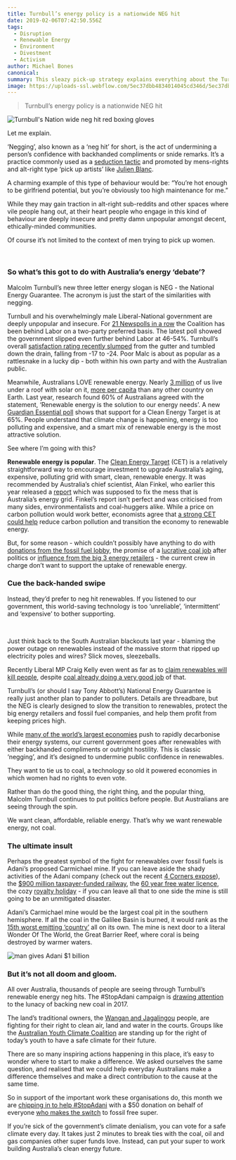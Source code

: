 ```yaml
---
title: Turnbull’s energy policy is a nationwide NEG hit
date: 2019-02-06T07:42:50.556Z
tags: 
  - Disruption
  - Renewable Energy
  - Environment
  - Divestment
  - Activism
author: Michael Bones
canonical: 
summary: This sleazy pick-up strategy explains everything about the Turnbull government’s energy talk.
image: https://uploads-ssl.webflow.com/5ec37dbb4834014045cd346d/5ec37dbc4834014209cd3e08_turbulls-neg-hit_main%20(1).jpg
---
```


> Turnbull’s energy policy is a nationwide NEG hit

![Turnbull's Nation wide neg hit red boxing gloves ](https://uploads-ssl.webflow.com/5ec37dbb4834014045cd346d/5ec37dbc4834014209cd3e08_turbulls-neg-hit_main%20(1).jpg)

Let me explain.

‘Negging’, also known as a ‘neg hit’ for short, is the act of undermining a person’s confidence with backhanded compliments or snide remarks. It’s a practice commonly used as a [seduction tactic](https://www.newstatesman.com/blogs/voices/2012/05/negging-latest-dating-trend) and promoted by mens-rights and alt-right type ‘pick up artists’ like [Julien Blanc](https://www.theguardian.com/australia-news/2014/nov/07/protesters-force-us-pick-up-artist-julien-blanc-to-quit-australian-tour).

A charming example of this type of behaviour would be: “You’re hot enough to be girlfriend potential, but you’re obviously too high maintenance for me.”

While they may gain traction in alt-right sub-reddits and other spaces where vile people hang out, at their heart people who engage in this kind of behaviour are deeply insecure and pretty damn unpopular amongst decent, ethically-minded communities.

Of course it’s not limited to the context of men trying to pick up women.

 

### So what’s this got to do with Australia’s energy ‘debate’?

Malcolm Turnbull’s new three letter energy slogan is NEG - the National Energy Guarantee. The acronym is just the start of the similarities with negging.

Turnbull and his overwhelmingly male Liberal-National government are deeply unpopular and insecure. For [21 Newspolls in a row](https://theconversation.com/turnbulls-ratings-fall-in-another-bad-newspoll-85735) the Coalition has been behind Labor on a two-party preferred basis. The latest poll showed the government slipped even further behind Labor at 46-54%. Turnbull’s overall [satisfaction rating recently slumped](https://www.theguardian.com/australia-news/2017/oct/17/coalition-balks-on-finkel-target-but-will-unveil-energy-and-emissions-policy) from the gutter and tumbled down the drain, falling from -17 to -24. Poor Malc is about as popular as a rattlesnake in a lucky dip - both within his own party and with the Australian public.

Meanwhile, Australians LOVE renewable energy. Nearly [3 million](http://www.solarcitizens.org.au/stateofsolar2016) of us live under a roof with solar on it, [more per capita](https://theconversation.com/factcheck-qanda-is-australia-the-world-leader-in-household-solar-power-56670) than any other country on Earth. Last year, research found 60% of Australians agreed with the statement, ‘Renewable energy is the solution to our energy needs’. A new [Guardian Essential poll](https://www.theguardian.com/australia-news/2017/oct/17/coalition-balks-on-finkel-target-but-will-unveil-energy-and-emissions-policy) shows that support for a Clean Energy Target is at 65%. People understand that climate change is happening, energy is too polluting and expensive, and a smart mix of renewable energy is the most attractive solution.

See where I’m going with this?

**Renewable energy is popular**. The [Clean Energy Target](https://www.cleanenergycouncil.org.au/policy-advocacy/energy-transformation/clean-energy-target.html) (CET) is a relatively straightforward way to encourage investment to upgrade Australia’s aging, expensive, polluting grid with smart, clean, renewable energy. It was recommended by Australia’s chief scientist, Alan Finkel, who earlier this year released a [report](https://www.dropbox.com/s/mn31bv8gcsaelti/Screenshot%202017-10-19%2016.35.35.png?dl=0) which was supposed to fix the mess that is Australia’s energy grid. Finkel’s report isn’t perfect and was criticised from many sides, environmentalists and coal-huggers alike. While a price on carbon pollution would work better, economists agree that [a strong CET could help](https://theconversation.com/finkels-clean-energy-target-plan-better-than-nothing-economists-poll-82066) reduce carbon pollution and transition the economy to renewable energy.

But, for some reason - which couldn’t possibly have anything to do with [donations from the fossil fuel lobby](https://www.thesaturdaypaper.com.au/news/politics/2017/09/02/the-influence-political-donations/15042744005153), the promise of a [lucrative coal job](https://theconversation.com/the-fossil-fuelled-political-economy-of-australian-elections-61394) after politics or [influence from the big 3 energy retailers](http://reneweconomy.com.au/why-turnbulls-plan-could-be-disaster-for-renewables-climate-prices-57822/) - the current crew in charge don’t want to support the uptake of renewable energy.

### Cue the back-handed swipe

Instead, they’d prefer to neg hit renewables. If you listened to our government, this world-saving technology is too ‘unreliable’, ‘intermittent’ and ‘expensive’ to bother supporting.

 

Just think back to the South Australian blackouts last year - blaming the power outage on renewables instead of the massive storm that ripped up electricity poles and wires? Slick moves, sleezeballs.

Recently Liberal MP Craig Kelly even went as far as to [claim renewables will kill people](http://www.abc.net.au/news/2017-07-13/renewable-energy-killing-people-this-winter,-liberal-mp-says/8703836), despite [coal already doing a very good job](http://www.who.int/mediacentre/factsheets/fs266/en/) of that.

Turnbull’s (or should I say Tony Abbott’s) National Energy Guarantee is really just another plan to pander to polluters. Details are threadbare, but the NEG is clearly designed to slow the transition to renewables, protect the big energy retailers and fossil fuel companies, and help them profit from keeping prices high.

While [many of the world’s largest economies](http://www.climateactionprogramme.org/news/netherlands-canada-and-the-uk-lead-the-phase-out-of-the-coal-era) push to rapidly decarbonise their energy systems, our current government goes after renewables with either backhanded compliments or outright hostility. This is classic ‘negging’, and it’s designed to undermine public confidence in renewables.

They want to tie us to coal, a technology so old it powered economies in which women had no rights to even vote.

Rather than do the good thing, the right thing, and the popular thing, Malcolm Turnbull continues to put politics before people. But Australians are seeing through the spin.

We want clean, affordable, reliable energy. That’s why we want renewable energy, not coal.

### The ultimate insult

Perhaps the greatest symbol of the fight for renewables over fossil fuels is Adani’s proposed Carmichael mine. If you can leave aside the shady activities of the Adani company (check out the recent [4 Corners expose](http://www.abc.net.au/4corners/digging-into-adani/9008500)), the [$900 million taxpayer-funded railway](https://www.theguardian.com/business/2017/aug/16/adani-900m-rail-line-loan-should-be-ruled-out-after-allegations-opponents-say), the [60 year free water licence](http://www.smh.com.au/environment/barbaric-adanis-giant-coal-mine-granted-unlimited-water-licence-for-60-years-20170404-gvd41y.html), the cozy [royalty holiday](http://www.smh.com.au/business/mining-and-resources/deferred-royalties-on-adani-could-hold-back-253m-from-government-20170601-gwi4cn.html) - if you can leave all that to one side the mine is still going to be an unmitigated disaster.

Adani’s Carmichael mine would be the largest coal pit in the southern hemisphere. If all the coal in the Galilee Basin is burned, it would rank as the [15th worst emitting ‘country’](http://www.huffingtonpost.com.au/2017/05/17/the-damning-report-that-says-adanis-carmichael-mine-is-a-slow-t_a_22094639/) all on its own. The mine is next door to a literal Wonder Of The World, the Great Barrier Reef, where coral is being destroyed by warmer waters.

![man gives Adani $1 billion](https://uploads-ssl.webflow.com/5ec37dbb4834014045cd346d/5ec37dbc483401afbfcd3c00_turbull-neg-hit-meme.jpg)

### But it’s not all doom and gloom.

All over Australia, thousands of people are seeing through Turnbull’s renewable energy neg hits. The #StopAdani campaign is [drawing attention](http://www.smh.com.au/environment/thousands-gather-at-bondi-beach-to-protest-construction-of-the-adani-mine-20171007-gyw9k7.html) to the lunacy of backing new coal in 2017.

The land’s traditional owners, the [Wangan and Jagalingou](http://wanganjagalingou.com.au/our-fight/) people, are fighting for their right to clean air, land and water in the courts. Groups like the [Australian Youth Climate Coalition](http://www.aycc.org.au/) are standing up for the right of today’s youth to have a safe climate for their future.

There are so many inspiring actions happening in this place, it’s easy to wonder where to start to make a difference. We asked ourselves the same question, and realised that we could help everyday Australians make a difference themselves and make a direct contribution to the cause at the same time.

So in support of the important work these organisations do, this month we are [chipping in to help #StopAdani](https://www.myfuturesuper.com.au/switch/stopadani) with a $50 donation on behalf of everyone [who makes the switch](https://www.myfuturesuper.com.au/switch/stopadani) to fossil free super.

If you’re sick of the government’s climate denialism, you can vote for a safe climate every day. It takes just 2 minutes to break ties with the coal, oil and gas companies other super funds love. Instead, can put your super to work building Australia’s clean energy future.

‍

